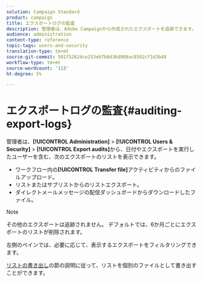 ```yaml
---
solution: Campaign Standard
product: campaign
title: エクスポートログの監査
description: 管理者は、Adobe Campaignから作成されたエクスポートを追跡できます。
audience: administration
content-type: reference
topic-tags: users-and-security
translation-type: tm+mt
source-git-commit: 501f52624ce253eb7b0d36d908ac8502cf1d3b48
workflow-type: tm+mt
source-wordcount: '113'
ht-degree: 5%

---
```



# エクスポートログの監査{#auditing-export-logs}

管理者は、**[!UICONTROL Administration]** > **[!UICONTROL Users & Security]** > **[!UICONTROL Export audits]**&#x200B;から、日付やエクスポートを実行したユーザーを含む、次のエクスポートのリストを表示できます。

* ワークフロー内の&#x200B;**[!UICONTROL Transfer file]**&#x200B;アクティビティからのファイルアップロード。
* リストまたはサブリストからのリストエクスポート。
* ダイレクトメールメッセージの配信ダッシュボードからダウンロードしたファイル。

>[!NOTE]
>
>その他のエクスポートは追跡されません。 デフォルトでは、6か月ごとにエクスポートのリストが削除されます。

左側のペインでは、必要に応じて、表示するエクスポートをフィルタリングできます。

[リストの書き出し](../../automating/using/exporting-lists.md)の節の説明に従って、リストを個別のファイルとして書き出すことができます。
